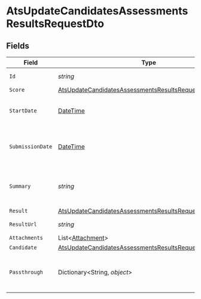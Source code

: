 # AtsUpdateCandidatesAssessmentsResultsRequestDto


## Fields

| Field                                                                                                                                           | Type                                                                                                                                            | Required                                                                                                                                        | Description                                                                                                                                     | Example                                                                                                                                         |
| ----------------------------------------------------------------------------------------------------------------------------------------------- | ----------------------------------------------------------------------------------------------------------------------------------------------- | ----------------------------------------------------------------------------------------------------------------------------------------------- | ----------------------------------------------------------------------------------------------------------------------------------------------- | ----------------------------------------------------------------------------------------------------------------------------------------------- |
| `Id`                                                                                                                                            | *string*                                                                                                                                        | :heavy_minus_sign:                                                                                                                              | Unique identifier                                                                                                                               | 8187e5da-dc77-475e-9949-af0f1fa4e4e3                                                                                                            |
| `Score`                                                                                                                                         | [AtsUpdateCandidatesAssessmentsResultsRequestDtoScore](../../Models/Components/AtsUpdateCandidatesAssessmentsResultsRequestDtoScore.md)         | :heavy_minus_sign:                                                                                                                              | N/A                                                                                                                                             |                                                                                                                                                 |
| `StartDate`                                                                                                                                     | [DateTime](https://learn.microsoft.com/en-us/dotnet/api/system.datetime?view=net-5.0)                                                           | :heavy_minus_sign:                                                                                                                              | The start date of the candidate test                                                                                                            | 2021-01-01T01:01:01.000Z                                                                                                                        |
| `SubmissionDate`                                                                                                                                | [DateTime](https://learn.microsoft.com/en-us/dotnet/api/system.datetime?view=net-5.0)                                                           | :heavy_minus_sign:                                                                                                                              | The submission date of the candidate test                                                                                                       | 2021-01-01T01:01:01.000Z                                                                                                                        |
| `Summary`                                                                                                                                       | *string*                                                                                                                                        | :heavy_minus_sign:                                                                                                                              | The summary about the result of the test                                                                                                        | Test is passed                                                                                                                                  |
| `Result`                                                                                                                                        | [AtsUpdateCandidatesAssessmentsResultsRequestDtoResult](../../Models/Components/AtsUpdateCandidatesAssessmentsResultsRequestDtoResult.md)       | :heavy_minus_sign:                                                                                                                              | N/A                                                                                                                                             |                                                                                                                                                 |
| `ResultUrl`                                                                                                                                     | *string*                                                                                                                                        | :heavy_minus_sign:                                                                                                                              | The test`s result url                                                                                                                           | https://exmaple.com/result?id=xyz                                                                                                               |
| `Attachments`                                                                                                                                   | List<[Attachment](../../Models/Components/Attachment.md)>                                                                                       | :heavy_minus_sign:                                                                                                                              | N/A                                                                                                                                             |                                                                                                                                                 |
| `Candidate`                                                                                                                                     | [AtsUpdateCandidatesAssessmentsResultsRequestDtoCandidate](../../Models/Components/AtsUpdateCandidatesAssessmentsResultsRequestDtoCandidate.md) | :heavy_minus_sign:                                                                                                                              | N/A                                                                                                                                             |                                                                                                                                                 |
| `Passthrough`                                                                                                                                   | Dictionary<String, *object*>                                                                                                                    | :heavy_minus_sign:                                                                                                                              | Value to pass through to the provider                                                                                                           | {<br/>"other_known_names": "John Doe"<br/>}                                                                                                     |